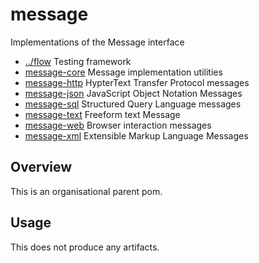 
<!-- title start -->

# message

Implementations of the Message interface



 * [../flow](https://github.com/Mastercard/flow) Testing framework
 * [message-core](message-core) Message implementation utilities
 * [message-http](message-http) HypterText Transfer Protocol messages
 * [message-json](message-json) JavaScript Object Notation Messages
 * [message-sql](message-sql) Structured Query Language messages
 * [message-text](message-text) Freeform text Message
 * [message-web](message-web) Browser interaction messages
 * [message-xml](message-xml) Extensible Markup Language Messages

<!-- title end -->

## Overview

This is an organisational parent pom.

## Usage

This does not produce any artifacts.
